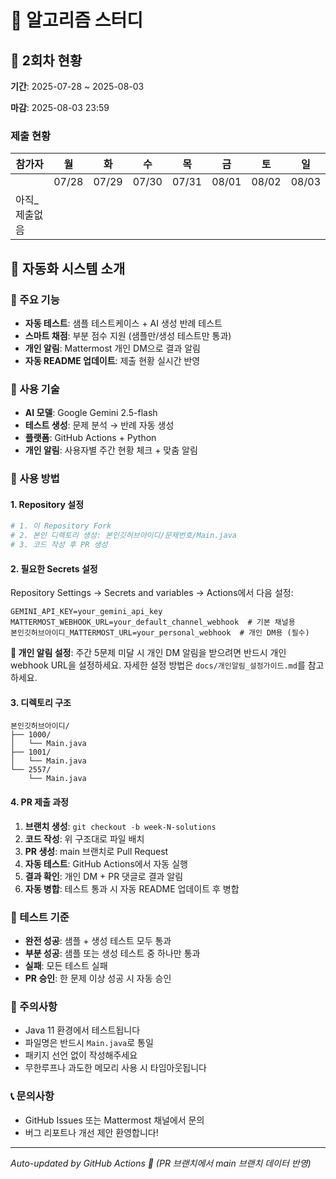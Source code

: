 # 🚀 알고리즘 스터디

## 📅 2회차 현황
**기간**: 2025-07-28 ~ 2025-08-03

**마감**: 2025-08-03 23:59

### 제출 현황

| 참가자 | 월 | 화 | 수 | 목 | 금 | 토 | 일 |
|--------|----|----|----|----|----|----|---|
|        | 07/28 | 07/29 | 07/30 | 07/31 | 08/01 | 08/02 | 08/03 |
| 아직_제출없음 |  |  |  |  |  |  |  |

## 🤖 자동화 시스템 소개

### 🔧 주요 기능
- **자동 테스트**: 샘플 테스트케이스 + AI 생성 반례 테스트
- **스마트 채점**: 부분 점수 지원 (샘플만/생성 테스트만 통과)
- **개인 알림**: Mattermost 개인 DM으로 결과 알림
- **자동 README 업데이트**: 제출 현황 실시간 반영

### 🧠 사용 기술
- **AI 모델**: Google Gemini 2.5-flash
- **테스트 생성**: 문제 분석 → 반례 자동 생성
- **플랫폼**: GitHub Actions + Python
- **개인 알림**: 사용자별 주간 현황 체크 + 맞춤 알림

### 📝 사용 방법

#### 1. Repository 설정
```bash
# 1. 이 Repository Fork
# 2. 본인 디렉토리 생성: 본인깃허브아이디/문제번호/Main.java
# 3. 코드 작성 후 PR 생성
```

#### 2. 필요한 Secrets 설정
Repository Settings → Secrets and variables → Actions에서 다음 설정:

```
GEMINI_API_KEY=your_gemini_api_key
MATTERMOST_WEBHOOK_URL=your_default_channel_webhook  # 기본 채널용
본인깃허브아이디_MATTERMOST_URL=your_personal_webhook  # 개인 DM용 (필수)
```

**📱 개인 알림 설정**: 주간 5문제 미달 시 개인 DM 알림을 받으려면 반드시 개인 webhook URL을 설정하세요. 
자세한 설정 방법은 `docs/개인알림_설정가이드.md`를 참고하세요.

#### 3. 디렉토리 구조
```
본인깃허브아이디/
├── 1000/
│   └── Main.java
├── 1001/
│   └── Main.java
└── 2557/
    └── Main.java
```

#### 4. PR 제출 과정
1. **브랜치 생성**: `git checkout -b week-N-solutions`  
2. **코드 작성**: 위 구조대로 파일 배치
3. **PR 생성**: main 브랜치로 Pull Request
4. **자동 테스트**: GitHub Actions에서 자동 실행
5. **결과 확인**: 개인 DM + PR 댓글로 결과 알림
6. **자동 병합**: 테스트 통과 시 자동 README 업데이트 후 병합

### 🎯 테스트 기준
- **완전 성공**: 샘플 + 생성 테스트 모두 통과
- **부분 성공**: 샘플 또는 생성 테스트 중 하나만 통과  
- **실패**: 모든 테스트 실패
- **PR 승인**: 한 문제 이상 성공 시 자동 승인

### 🚨 주의사항
- Java 11 환경에서 테스트됩니다
- 파일명은 반드시 `Main.java`로 통일
- 패키지 선언 없이 작성해주세요
- 무한루프나 과도한 메모리 사용 시 타임아웃됩니다

### 📞 문의사항
- GitHub Issues 또는 Mattermost 채널에서 문의
- 버그 리포트나 개선 제안 환영합니다!

---
*Auto-updated by GitHub Actions 🤖 (PR 브랜치에서 main 브랜치 데이터 반영)*
